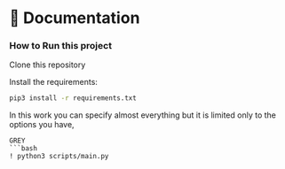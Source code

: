 



📖 Documentation 
================

### How to Run this project

Clone this repository 


Install the requirements:
```bash
pip3 install -r requirements.txt 
```

In this work you can specify almost everything but it is limited only to the options you have, 

```
GREY
```bash
! python3 scripts/main.py 
